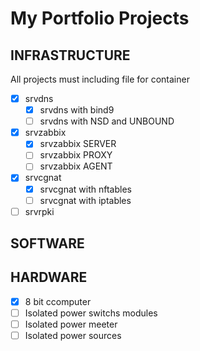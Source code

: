 # My Portfolio Projects

## INFRASTRUCTURE

All projects must including file for container

- [x] srvdns
  - [x] srvdns with bind9
  - [ ] srvdns with NSD and UNBOUND
- [x] srvzabbix
  - [X] srvzabbix SERVER
  - [ ] srvzabbix PROXY
  - [ ] srvzabbix AGENT
- [x] srvcgnat
  - [x] srvcgnat with nftables
  - [ ] srvcgnat with iptables
- [ ] srvrpki

## SOFTWARE

## HARDWARE

- [x] 8 bit ccomputer
- [ ] Isolated power switchs modules
- [ ] Isolated power meeter
- [ ] Isolated power sources
